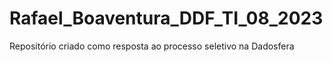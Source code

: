 # Rafael_Boaventura_DDF_TI_08_2023
Repositório criado como resposta ao processo seletivo na Dadosfera
